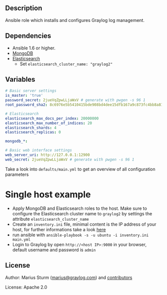 Description
-----------

Ansible role which installs and configures Graylog log management.


Dependencies
------------

- Ansible 1.6 or higher.
- [MongoDB](https://github.com/lesmyrmidons/ansible-role-mongodb)
- [Elasticsearch](https://github.com/Traackr/ansible-elasticsearch.git)
  - Set `elasticsearch_cluster_name: "graylog2"`


Variables
--------

```yaml
# Basic server settings
is_master: 'true'
password_secret: 2jueVqZpwLLjaWxV # generate with pwgen -s 96 1
root_password_sha2: 8c6976e5b5410415bde908bd4dee15dfb167a9c873fc4bb8a81f6f2ab448a918

# Elasticsearch
elasticsearch_max_docs_per_index: 20000000
elasticsearch_max_number_of_indices: 20
elasticsearch_shards: 4
elasticsearch_replicas: 0

mongodb_*:

# Basic web interface settings
web_server_uri: http://127.0.0.1:12900
web_secret: 2jueVqZpwLLjaWxV # generate with pwgen -s 96 1
```

Take a look into `defaults/main.yml` to get an overview of all configuration parameters

# Single host example
- Apply MongoDB and Elasticsearch roles to the host. Make sure to configure the Elasticsearch cluster name to `graylog2` by settings the attribute `elasticsearch_cluster_name`
- Create an `inventory.ini` file, minimal content is the IP address of your host, for further informations take a look [here](http://docs.ansible.com/intro_inventory.html)
- run ansible with `ansible-playbook -s -u ubuntu -i inventory.ini main.yml`
- Login to Graylog by open `http://<host IP>:9000` in your browser, default username and password is `admin`

License
-------

Author: Marius Sturm (<marius@graylog.com>) and [contributors](https://github.com/Graylog2/graylog2-ansible-role/graphs/contributors)

License: Apache 2.0
